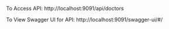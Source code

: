 
To Access API: http://localhost:9091/api/doctors

To View Swagger UI for API: http://localhost:9091/swagger-ui/#/

